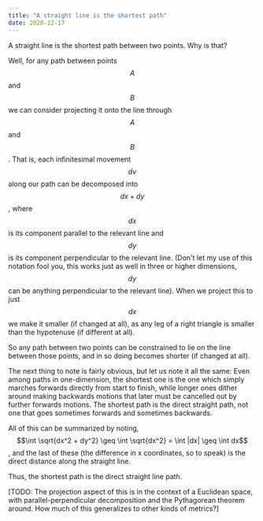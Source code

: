 ```yaml
---
title: "A straight line is the shortest path"
date: 2020-12-17
---
```

A straight line is the shortest path between two points. Why is that?

Well, for any path between points $$A$$ and $$B$$ we can consider projecting it onto the line through $$A$$ and $$B$$. That is, each infinitesimal movement $$dv$$ along our path can be decomposed into $$dx + dy$$, where $$dx$$ is its component parallel to the relevant line and $$dy$$ is its component perpendicular to the relevant line. (Don't let my use of this notation fool you, this works just as well in three or higher dimensions, $$dy$$ can be anything perpendicular to the relevant line). When we project this to just $$dx$$ we make it smaller (if changed at all), as any leg of a right triangle is smaller than the hypotenuse (if different at all).

So any path between two points can be constrained to lie on the line between those points, and in so doing becomes shorter (if changed at all).

The next thing to note is fairly obvious, but let us note it all the same: Even among paths in one-dimension, the shortest one is the one which simply marches forwards directly from start to finish, while longer ones dither around making backwards motions that later must be cancelled out by further forwards motions. The shortest path is the direct straight path, not one that goes sometimes forwards and sometimes backwards.

All of this can be summarized by noting, $$\int \sqrt{dx^2 + dy^2} \geq \int \sqrt{dx^2} = \int |dx| \geq \int dx$$, and the last of these (the difference in x coordinates, so to speak) is the direct distance along the straight line.

Thus, the shortest path is the direct straight line path.

[TODO: The projection aspect of this is in the context of a Euclidean space, with parallel-perpendicular decomposition and the Pythagorean theorem around. How much of this generalizes to other kinds of metrics?]